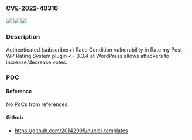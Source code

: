 ### [CVE-2022-40310](https://cve.mitre.org/cgi-bin/cvename.cgi?name=CVE-2022-40310)
![](https://img.shields.io/static/v1?label=Product&message=Rate%20my%20Post%20%E2%80%93%20WP%20Rating%20System%20(WordPress%20plugin)&color=blue)
![](https://img.shields.io/static/v1?label=Version&message=%3C%3D%203.3.4%20&color=brightgreen)
![](https://img.shields.io/static/v1?label=Vulnerability&message=Race%20condition&color=brightgreen)

### Description

Authenticated (subscriber+) Race Condition vulnerability in Rate my Post – WP Rating System plugin <= 3.3.4 at WordPress allows attackers to increase/decrease votes.

### POC

#### Reference
No PoCs from references.

#### Github
- https://github.com/20142995/nuclei-templates

